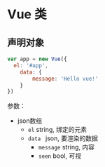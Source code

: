 # Vue 类

## 声明对象

```javascript
var app = new Vue({
  el: '#app',
    data: {
        message: 'Hello vue!'
    }
})
```

参数：

- json数组
  - `el` string, 绑定的元素
  - `data ` json, 要渲染的数据
    - `message` string, 内容
    - `seen` bool, 可视